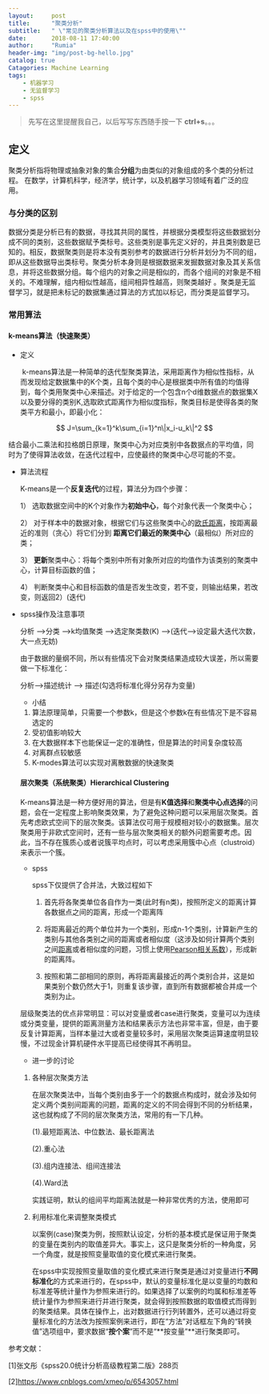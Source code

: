 ```yaml
---
layout:     post
title:      "聚类分析"
subtitle:   " \"常见的聚类分析算法以及在spss中的使用\""
date:       2018-08-11 17:40:00
author:     "Rumia"
header-img: "img/post-bg-hello.jpg"
catalog: true
Catagories: Machine Learning
tags:
    - 机器学习
    - 无监督学习
    - spss
---
```


> 先写在这里提醒我自己，以后写写东西随手按一下 **ctrl+s**。。。

## 定义

聚类分析指将物理或抽象对象的集合**分组**为由类似的对象组成的多个类的分析过程。 在数学，计算机科学，经济学，统计学，以及机器学习领域有着广泛的应用。

### 与**分类**的区别

数据分类是分析已有的数据，寻找其共同的属性，并根据分类模型将这些数据划分成不同的类别，这些数据赋予类标号。这些类别是事先定义好的，并且类别数是已知的。相反，数据聚类则是将本没有类别参考的数据进行分析并划分为不同的组，即从这些数据导出类标号。聚类分析本身则是根据数据来发掘数据对象及其关系信息，并将这些数据分组。每个组内的对象之间是相似的，而各个组间的对象是不相关的。不难理解，组内相似性越高，组间相异性越高，则聚类越好 。聚类是无监督学习，就是把未标记的数据集通过算法的方式加以标记，而分类是监督学习。

### 常用算法

#### k-means算法（快速聚类）

- 定义

   k-means算法是一种简单的迭代型聚类算法，采用距离作为相似性指标，从而发现给定数据集中的K个类，且每个类的中心是根据类中所有值的均值得到，每个类用聚类中心来描述。对于给定的一个包含n个d维数据点的数据集X以及要分得的类别K,选取欧式距离作为相似度指标，聚类目标是使得各类的聚类平方和最小，即最小化： 

$$
J=\sum_{k=1}^k\sum_{i=1}^n\|x_i-u_k\|^2
$$

​	结合最小二乘法和拉格朗日原理，聚类中心为对应类别中各数据点的平均值，同   时为了使得算法收敛，在迭代过程中，应使最终的聚类中心尽可能的不变。 

- 算法流程

  K-means是一个**反复迭代**的过程，算法分为四个步骤：

  1） 选取数据空间中的K个对象作为**初始中心**，每个对象代表一个聚类中心；

  2） 对于样本中的数据对象，根据它们与这些聚类中心的[欧氏距离](https://baike.baidu.com/item/%E6%AC%A7%E5%87%A0%E9%87%8C%E5%BE%97%E5%BA%A6%E9%87%8F/1274107?fromtitle=%E6%AC%A7%E6%B0%8F%E8%B7%9D%E7%A6%BB&fromid=1798948&fr=aladdin)，按距离最近的准则（贪心）将它们分到 **距离它们最近的聚类中心**（最相似）所对应的类；

  3） **更新**聚类中心：将每个类别中所有对象所对应的均值作为该类别的聚类中心，计算目标函数的值；

  4） 判断聚类中心和目标函数的值是否发生改变，若不变，则输出结果，若改变，则返回2）(迭代)

  

- spss操作及注意事项

  分析 -->分类 -->k均值聚类 -->选定聚类数(K) -->(迭代-->设定最大迭代次数，大一点无妨)

  由于数据的量纲不同，所以有些情况下会对聚类结果造成较大误差，所以需要做一下标准化：

  分析-->描述统计 --> 描述(勾选将标准化得分另存为变量)   

  

  - 小结

  1. 算法原理简单，只需要一个参数k，但是这个参数k在有些情况下是不容易选定的
  2. 受初值影响较大
  3. 在大数据样本下也能保证一定的准确性，但是算法的时间复杂度较高
  4. 对离群点较敏感
  5.  K-modes算法可以实现对离散数据的快速聚类

  

  #### 层次聚类（系统聚类）Hierarchical Clustering

  K-means算法是一种方便好用的算法，但是有**K值选择**和**聚类中心点选择**的问题，会在一定程度上影响聚类效果，为了避免这种问题可以采用层次聚类。首先考虑欧式空间下的层次聚类。该算法仅可用于规模相对较小的数据集。层次聚类用于非欧式空间时，还有一些与层次聚类相关的额外问题需要考虑。因此，当不存在簇质心或者说簇平均点时，可以考虑采用簇中心点（clustroid）来表示一个簇。 

  - spss

    spss下仅提供了合并法，大致过程如下

    1. 首先将各聚类单位各自作为一类(此时有n类)，按照所定义的距离计算各数据点之间的距离，形成一个距离阵

    2. 将距离最近的两个单位并为一个类别，形成n-1个类别，计算新产生的类别与其他各类别之间的距离或者相似度（这涉及如何计算两个类别之间[距离](https://blog.csdn.net/Kevin_cc98/article/details/73742037)或者相似度的问题，习惯上使用[Pearson相关系数](https://baike.baidu.com/item/Pearson%E7%9B%B8%E5%85%B3%E7%B3%BB%E6%95%B0/6243913?fr=aladdin)），形成新的距离阵。

    3. 按照和第二部相同的原则，再将距离最接近的两个类别合并，这是如果类别个数仍然大于1，则重复该步骤，直到所有数据都被合并成一个类别为止。

       

  层级聚类法的优点非常明显：可以对变量或者case进行聚类，变量可以为连续或分类变量，提供的距离测量方法和结果表示方法也非常丰富，但是，由于要反复计算距离，当样本量过大或者变量较多时，采用层次聚类运算速度明显较慢，不过现金计算机硬件水平提高已经使得其不再明显。

  

  - 进一步的讨论

  1. 各种层次聚类方法

     在层次聚类法中，当每个类别由多于一个的数据点构成时，就会涉及如何定义两个类别间距离的问题，距离的定义的不同会得到不同的分析结果，这也就构成了不同的层次聚类方法，常用的有一下几种。

     (1).最短距离法、中位数法、最长距离法

     (2).重心法

     (3).组内连接法、组间连接法

     (4).Ward法

     实践证明，默认的组间平均距离法就是一种非常优秀的方法，使用即可

  2. 利用标准化来调整聚类模式

     以案例(case)聚类为例，按照默认设定，分析的基本模式是保证用于聚类的变量在类别内的取值差异大。事实上，这只是聚类分析的一种角度，另一个角度，就是按照变量取值的变化模式来进行聚类。

     在spss中实现按照变量取值的变化模式来进行聚类是通过对变量进行**不同标准化**的方式来进行的，在spss中，默认的变量标准化是以变量的均数和标准差等统计量作为参照来进行的。如果选择了以案例的均属和标准差等统计量作为参照来进行并进行聚类，就会得到按照数据的取值模式而得到的聚类结果。具体在操作上，出对数据进行行列转置外，还可以通过将变量标准化的方法改为按照案例来进行，即在“方法”对话框左下角的“转换值”选项组中，要求数据“**按个案**”而不是“**按变量”**进行聚类即可。



参考文献：

[1]张文彤《spss20.0统计分析高级教程第二版》288页

[2]https://www.cnblogs.com/xmeo/p/6543057.html
